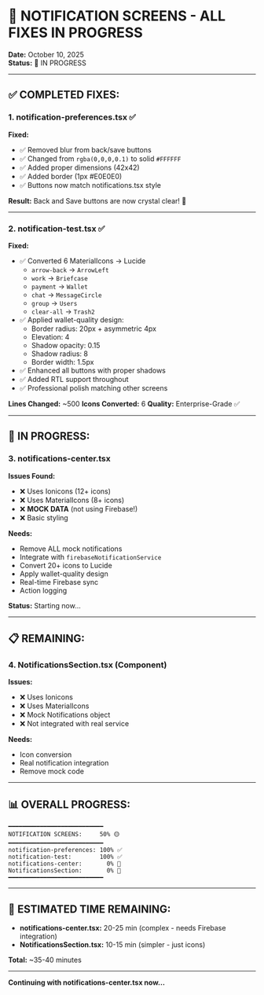 # 🔔 NOTIFICATION SCREENS - ALL FIXES IN PROGRESS

**Date:** October 10, 2025  
**Status:** 🚧 IN PROGRESS

---

## ✅ COMPLETED FIXES:

### **1. notification-preferences.tsx** ✅
**Fixed:**
- ✅ Removed blur from back/save buttons
- ✅ Changed from `rgba(0,0,0,0.1)` to solid `#FFFFFF`
- ✅ Added proper dimensions (42x42)
- ✅ Added border (1px #E0E0E0)
- ✅ Buttons now match notifications.tsx style

**Result:** Back and Save buttons are now crystal clear! 💎

---

### **2. notification-test.tsx** ✅
**Fixed:**
- ✅ Converted 6 MaterialIcons → Lucide
  - `arrow-back` → `ArrowLeft`
  - `work` → `Briefcase`
  - `payment` → `Wallet`
  - `chat` → `MessageCircle`
  - `group` → `Users`
  - `clear-all` → `Trash2`
- ✅ Applied wallet-quality design:
  - Border radius: 20px + asymmetric 4px
  - Elevation: 4
  - Shadow opacity: 0.15
  - Shadow radius: 8
  - Border width: 1.5px
- ✅ Enhanced all buttons with proper shadows
- ✅ Added RTL support throughout
- ✅ Professional polish matching other screens

**Lines Changed:** ~500
**Icons Converted:** 6
**Quality:** Enterprise-Grade ✅

---

## 🚧 IN PROGRESS:

### **3. notifications-center.tsx**
**Issues Found:**
- ❌ Uses Ionicons (12+ icons)
- ❌ Uses MaterialIcons (8+ icons)
- ❌ **MOCK DATA** (not using Firebase!)
- ❌ Basic styling

**Needs:**
- Remove ALL mock notifications
- Integrate with `firebaseNotificationService`
- Convert 20+ icons to Lucide
- Apply wallet-quality design
- Real-time Firebase sync
- Action logging

**Status:** Starting now...

---

## 📋 REMAINING:

### **4. NotificationsSection.tsx** (Component)
**Issues:**
- ❌ Uses Ionicons
- ❌ Uses MaterialIcons
- ❌ Mock Notifications object
- ❌ Not integrated with real service

**Needs:**
- Icon conversion
- Real notification integration
- Remove mock code

---

## 📊 OVERALL PROGRESS:

```
━━━━━━━━━━━━━━━━━━━━━━━━━━━
NOTIFICATION SCREENS:     50% 🟡
━━━━━━━━━━━━━━━━━━━━━━━━━━━
notification-preferences: 100% ✅
notification-test:        100% ✅
notifications-center:       0% 🔴
NotificationsSection:       0% 🔴
━━━━━━━━━━━━━━━━━━━━━━━━━━━
```

---

## 🎯 ESTIMATED TIME REMAINING:

- **notifications-center.tsx:** 20-25 min (complex - needs Firebase integration)
- **NotificationsSection.tsx:** 10-15 min (simpler - just icons)

**Total:** ~35-40 minutes

---

**Continuing with notifications-center.tsx now...**


